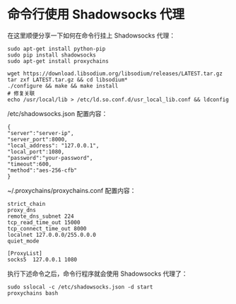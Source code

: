 # 命令行使用 Shadowsocks 代理 #

在这里顺便分享一下如何在命令行挂上 Shadowsocks 代理：

```
sudo apt-get install python-pip
sudo pip install shadowsocks
sudo apt-get install proxychains

wget https://download.libsodium.org/libsodium/releases/LATEST.tar.gz
tar zxf LATEST.tar.gz && cd libsodium*
./configure && make && make install
# 修复关联
echo /usr/local/lib > /etc/ld.so.conf.d/usr_local_lib.conf && ldconfig
```

/etc/shadowsocks.json 配置内容：

```
{
"server":"server-ip",
"server_port":8000,
"local_address": "127.0.0.1",
"local_port":1080,
"password":"your-password",
"timeout":600,
"method":"aes-256-cfb"
}
```

~/.proxychains/proxychains.conf 配置内容：

```
strict_chain
proxy_dns
remote_dns_subnet 224
tcp_read_time_out 15000
tcp_connect_time_out 8000
localnet 127.0.0.0/255.0.0.0
quiet_mode

[ProxyList]
socks5  127.0.0.1 1080
```

执行下述命令之后，命令行程序就会使用 Shadowsocks 代理了：

```
sudo sslocal -c /etc/shadowsocks.json -d start
proxychains bash
```